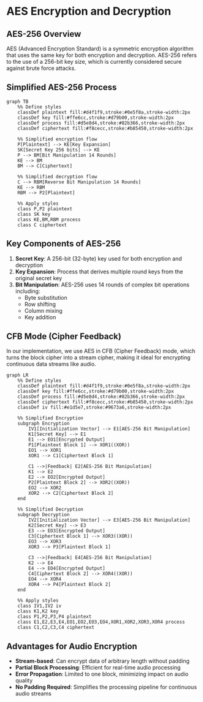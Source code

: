 # AES Encryption and Decryption

## AES-256 Overview

AES (Advanced Encryption Standard) is a symmetric encryption algorithm that uses the same key for both encryption and decryption. AES-256 refers to the use of a 256-bit key size, which is currently considered secure against brute force attacks.

## Simplified AES-256 Process

```mermaid
graph TB
    %% Define styles
    classDef plaintext fill:#d4f1f9,stroke:#0e5f8a,stroke-width:2px
    classDef key fill:#ffe6cc,stroke:#d79b00,stroke-width:2px
    classDef process fill:#d5e8d4,stroke:#82b366,stroke-width:2px
    classDef ciphertext fill:#f8cecc,stroke:#b85450,stroke-width:2px

    %% Simplified encryption flow
    P[Plaintext] --> KE[Key Expansion]
    SK[Secret Key 256 bits] --> KE
    P --> BM[Bit Manipulation 14 Rounds]
    KE --> BM
    BM --> C[Ciphertext]

    %% Simplified decryption flow
    C --> RBM[Reverse Bit Manipulation 14 Rounds]
    KE --> RBM
    RBM --> P2[Plaintext]

    %% Apply styles
    class P,P2 plaintext
    class SK key
    class KE,BM,RBM process
    class C ciphertext
```

## Key Components of AES-256

1. **Secret Key**: A 256-bit (32-byte) key used for both encryption and decryption
2. **Key Expansion**: Process that derives multiple round keys from the original secret key
3. **Bit Manipulation**: AES-256 uses 14 rounds of complex bit operations including:
   - Byte substitution
   - Row shifting
   - Column mixing
   - Key addition

## CFB Mode (Cipher Feedback)

In our implementation, we use AES in CFB (Cipher Feedback) mode, which turns the block cipher into a stream cipher, making it ideal for encrypting continuous data streams like audio.

```mermaid
graph LR
    %% Define styles
    classDef plaintext fill:#d4f1f9,stroke:#0e5f8a,stroke-width:2px
    classDef key fill:#ffe6cc,stroke:#d79b00,stroke-width:2px
    classDef process fill:#d5e8d4,stroke:#82b366,stroke-width:2px
    classDef ciphertext fill:#f8cecc,stroke:#b85450,stroke-width:2px
    classDef iv fill:#e1d5e7,stroke:#9673a6,stroke-width:2px

    %% Simplified Encryption
    subgraph Encryption
        IV1[Initialization Vector] --> E1[AES-256 Bit Manipulation]
        K1[Secret Key] --> E1
        E1 --> EO1[Encrypted Output]
        P1[Plaintext Block 1] --> XOR1((XOR))
        EO1 --> XOR1
        XOR1 --> C1[Ciphertext Block 1]

        C1 -->|Feedback| E2[AES-256 Bit Manipulation]
        K1 --> E2
        E2 --> EO2[Encrypted Output]
        P2[Plaintext Block 2] --> XOR2((XOR))
        EO2 --> XOR2
        XOR2 --> C2[Ciphertext Block 2]
    end

    %% Simplified Decryption
    subgraph Decryption
        IV2[Initialization Vector] --> E3[AES-256 Bit Manipulation]
        K2[Secret Key] --> E3
        E3 --> EO3[Encrypted Output]
        C3[Ciphertext Block 1] --> XOR3((XOR))
        EO3 --> XOR3
        XOR3 --> P3[Plaintext Block 1]

        C3 -->|Feedback| E4[AES-256 Bit Manipulation]
        K2 --> E4
        E4 --> EO4[Encrypted Output]
        C4[Ciphertext Block 2] --> XOR4((XOR))
        EO4 --> XOR4
        XOR4 --> P4[Plaintext Block 2]
    end

    %% Apply styles
    class IV1,IV2 iv
    class K1,K2 key
    class P1,P2,P3,P4 plaintext
    class E1,E2,E3,E4,EO1,EO2,EO3,EO4,XOR1,XOR2,XOR3,XOR4 process
    class C1,C2,C3,C4 ciphertext
```

## Advantages for Audio Encryption

- **Stream-based**: Can encrypt data of arbitrary length without padding
- **Partial Block Processing**: Efficient for real-time audio processing
- **Error Propagation**: Limited to one block, minimizing impact on audio quality
- **No Padding Required**: Simplifies the processing pipeline for continuous audio streams
